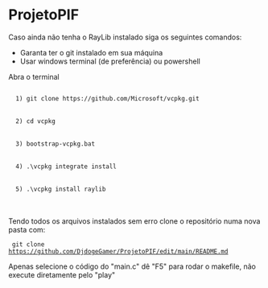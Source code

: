 # ProjetoPIF

Caso ainda não tenha o RayLib instalado siga os seguintes comandos:
* Garanta ter o git instalado em sua máquina 
* Usar windows terminal (de preferência) ou powershell

Abra o terminal

<code>
  1) git clone https://github.com/Microsoft/vcpkg.git
</code>
<br>
<code>
  2) cd vcpkg
</code>
<br>
<code>
  3) bootstrap-vcpkg.bat
</code>
<br>
<code>
  4) .\vcpkg integrate install
</code>
<br>
<code>
  5) .\vcpkg install raylib  
</code>
<br>
<br>

Tendo todos os arquivos instalados sem erro clone o repositório numa nova pasta com:

<code> git clone https://github.com/DjdogeGamer/ProjetoPIF/edit/main/README.md </code>

Apenas selecione o código do "main.c" dê "F5" para rodar o makefile, não execute diretamente pelo "play"
